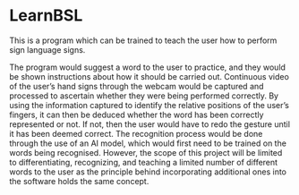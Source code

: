 # LearnBSL
This is a program which can be trained to teach the user how to perform sign language signs.

The program would suggest a word to the user to practice, and they would be shown instructions about how it should be carried out. Continuous video of the user’s hand signs through the webcam would be captured and processed to ascertain whether they were being performed correctly. By using the information captured to identify the relative positions of the user’s fingers, it can then be deduced whether the word has been correctly represented or not. If not, then the user would have to redo the gesture until it has been deemed correct. The recognition process would be done through the use of an AI model, which would first need to be trained on the words being recognised. However, the scope of this project will be limited to differentiating, recognizing, and teaching a limited number of different words to the user as the principle behind incorporating additional ones into the software holds the same concept.

